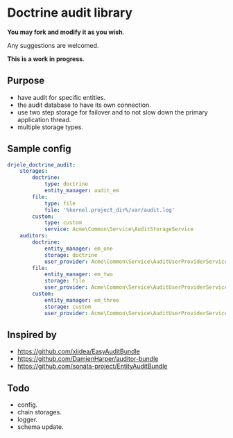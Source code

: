 # Doctrine audit library

**You may fork and modify it as you wish**.

Any suggestions are welcomed.

**This is a work in progress**.

## Purpose

* have audit for specific entities.
* the audit database to have its own connection.
* use two step storage for failover and to not slow down the primary application thread.
* multiple storage types.

## Sample config

```yaml
drjele_doctrine_audit:
    storages:
        doctrine:
            type: doctrine
            entity_manager: audit_em
        file:
            type: file
            file: '%kernel.project_dir%/var/audit.log'
        custom:
            type: custom
            service: Acme\Common\Service\AuditStorageService
    auditors:
        doctrine:
            entity_manager: em_one
            storage: doctrine
            user_provider: Acme\Common\Service\AuditUserProviderService
        file:
            entity_manager: em_two
            storage: file
            user_provider: Acme\Common\Service\AuditUserProviderService
        custom:
            entity_manager: em_three
            storage: custom
            user_provider: Acme\Common\Service\AuditUserProviderService
```

## Inspired by

* https://github.com/xiidea/EasyAuditBundle
* https://github.com/DamienHarper/auditor-bundle
* https://github.com/sonata-project/EntityAuditBundle

## Todo

* config.
* chain storages.
* logger.
* schema update.
